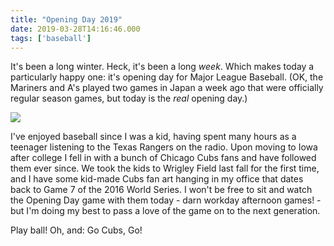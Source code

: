 ```yaml
---
title: "Opening Day 2019"
date: 2019-03-28T14:16:46.000
tags: ['baseball']
---
```


It's been a long winter. Heck, it's been a long _week_. Which makes today a particularly happy one: it's opening day for Major League Baseball. (OK, the Mariners and A's played two games in Japan a week ago that were officially regular season games, but today is the _real_ opening day.)

![](/images/2019/wrigley-field-panorama.jpeg)

I've enjoyed baseball since I was a kid, having spent many hours as a teenager listening to the Texas Rangers on the radio. Upon moving to Iowa after college I fell in with a bunch of Chicago Cubs fans and have followed them ever since. We took the kids to Wrigley Field last fall for the first time, and I have some kid-made Cubs fan art hanging in my office that dates back to Game 7 of the 2016 World Series. I won't be free to sit and watch the Opening Day game with them today - darn workday afternoon games! - but I'm doing my best to pass a love of the game on to the next generation.

Play ball! Oh, and: Go Cubs, Go!
